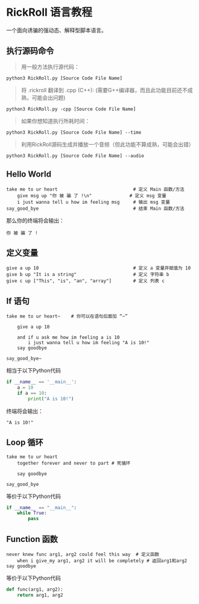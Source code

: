# RickRoll 语言教程
一个面向诱骗的强动态、解释型脚本语言。

## 执行源码命令

> 用一般方法执行源代码：
```
python3 RickRoll.py [Source Code File Name]
```
> 将 .rickroll 翻译到 .cpp (C++): (需要G++编译器，而且此功能目前还不成熟，可能会出问题)
```
python3 RickRoll.py -cpp [Source Code File Name]
```
> 如果你想知道执行所耗时间：
```
python3 RickRoll.py [Source Code File Name] --time
```
> 利用RickRoll源码生成并播放一个音频（但此功能不算成熟，可能会出错）
```
python3 RickRoll.py [Source Code File Name] --audio
```


## Hello World
```
take me to ur heart                            # 定义 Main 函数/方法
    give msg up "你 被 骗 了 !\n"              # 定义 msg 变量
    i just wanna tell u how im feeling msg     # 输出 msg 变量
say_good_bye                                   # 结束 Main 函数/方法
```
那么你的终端将会输出：
```
你 被 骗 了 !
```

## 定义变量
```
give a up 10                                   # 定义 a 变量并赋值为 10
give b up "It is a string"                     # 定义 字符串 b
give c up ["This", "is", "an", "array"]        # 定义 列表 c
```

## If 语句
```
take me to ur heart~    # 你可以在语句后面加 “~”

    give a up 10

    and if u ask me how im feeling a is 10
        i just wanna tell u how im feeling "A is 10!"
    say goodbye

say_good_bye~
```
相当于以下Python代码
```python
if __name__ == '__main__':
    a = 10
    if a == 10:
        print("A is 10!")

```

终端将会输出：
```
"A is 10!"
```

## Loop 循环
```
take me to ur heart
    together forever and never to part # 死循环

    say goodbye

say_good_bye
```
等价于以下Python代码
```Python
if __name__ == "__main__":
    while True:
        pass
```

## Function 函数
```
never knew func arg1, arg2 could feel this way  # 定义函数
    when i give_my arg1, arg2 it will be completely # 返回arg1和arg2
say goodbye
```
等价于以下Python代码
```python
def func(arg1, arg2):
    return arg1, arg2
```
